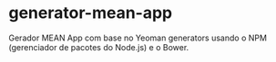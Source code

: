 # generator-mean-app
Gerador MEAN App com base no Yeoman generators usando o NPM (gerenciador de pacotes do Node.js) e o Bower.
